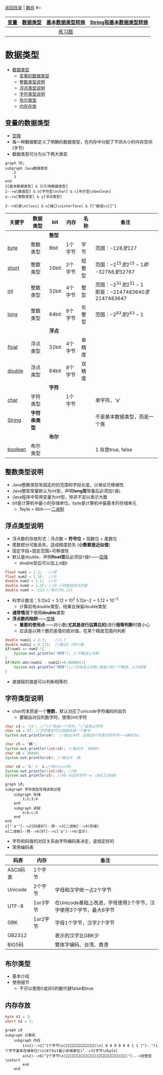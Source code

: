 <meta name="viewport" content="width=device-width, initial-scale=1.0, viewport-fit=cover">

[返回目录](index.md) | [数组](数组.md) #⭐️ 

|[变量](变量.md)|[**数据类型**](数据类型.md)|[基本数据类型转换](基本数据类型转换.md)|[String和基本数据类型转换](String和基本数据类型转换.md)|
|:-:|:-:|:-:|:-:|
|||[练习题](练习题-数据类型转换.md)||
# 数据类型
- [数据类型](#数据类型)
	- [变量的数据类型](#变量的数据类型)
	- [整数类型说明](#整数类型说明)
	- [浮点类型说明](#浮点类型说明)
	- [字符类型说明](#字符类型说明)
	- [布尔类型](#布尔类型)
	- [内存存放](#内存存放)


## 变量的数据类型
- [空降](https://www.bilibili.com/video/BV1fh411y7R8?t=71.6&p=41) 
- 每一种数据都定义了明确的数据类型，在内存中分配了不同大小的内存空间(字节)
- 数据类型可分为以下两大类型

```mermaid
graph TD;
subgraph Java数据类型
	2
	3
end
2[基本数据类型] & 3[引用数据类型]
2-->a[数值型] & b[字符型\nchar] & c[布尔型\nboolean]
a-->x[整数类型] & y[浮点类型]

3-->d[类\nclass] & e[接口\ninterface] & f["数组\n[]"]

```

| 关键字         | 数据类型      | bit   | **内存**| 名称  | 备注                                                   |
| ----------- | --------- | ----- | ------ | --- | ---------------------------------------------------- |
|             |           |    **整型**    |        |     |                                                      |
| [byte](byte.md)    | 整数类型      | 8bit  | 1个字节   | 字节  | 范围：$-128至127$                                        |
| [short](short.md)   | 整数类型      | 16bit | 2个字节   | 短整型 | 范围：$-2^{15}至2^{15}-1即$$-32768至32767$                 |
| [int](int.md)     | 整数类型      | 32bit | 4个字节   | 整型  | 范围：$-2^{31}至2^{31}-1$<br>即是：$-2147483640至2147483647$ |
| [long](long.md)    | 整数类型      | 64bit | 8个字节   | 长整型 | 范围：$-2^{63}至2^{63}-1$                                |
|             |           |    **浮点**    |        |     |                                                      |
| [float](float.md)   | 浮点类型      | 32bit | 4个字节   | 单精度 |                                                      |
| [double](double.md)  | 浮点类型      | 64bit | 8个字节   | 双精度 |                                                      |
|             |           |     **字符**  |        |     |                                                      |
| [char](char.md)    | 字符类型      |       | 1个字节   |     | 单字符，'a'                                              |
| [String](String.md)  | **字符串类型** |       |        |     | 不是基本数据类型，而是一个类                                       |
|             |           |    **布尔**   |        |     |                                                      |
| [boolean](boolean.md) | 布尔类型      |       |        |     | 1 存放true, false                                      |


## 整数类型说明
- Java整数类型有固定的的范围和字段长度，以保证可移植性
- Java整型常量默认为int型，声明**long型**常量后必须加`l`或`L` 
- Java程序中常用变量为int型，除非不足以表示大数
- bit是计算机中最小的存储单位。byte是计算机中最基本的存储单元
	- 1byte = 8bit——[二进制](二进制.md) 

## 浮点类型说明
- 浮点数的存放形式：浮点数 = **符号位** + 指数位 + 尾数位
- 尾数部分可能丢失，造成精度损失 (**小数都是近似值**)
- 固定字段+固定范围=可移值性
- 默认是double，声明**float型**后必须加`f`或`F`——[空降](https://www.bilibili.com/video/BV1fh411y7R8?t=119.0&p=44) 
	- double型后可以加上`d`或`D` 
```java
float num1 = 1.1;   //错
float num2 = 1.1F;  //对
double num3 = 1.1;  //对
double num4 = 1.1F; //对 小的能放进大的里
double num5 = .123 //等价于0.123
```
- 科学计数法：$5.12e2=5.12\times10^{2}$    $5.12e{-2}=5.12\times10^{-2}$
	- 计算前有double类型，结果会保留double类型
- **通常情况**下使用**double**类型
- **浮点数的陷阱**——[空降](https://www.bilibili.com/video/BV1fh411y7R8?t=112.9&p=45) 
	- **重要的使用点**——对小数(**尤其是进行运算后的**)进行**相等判断**时要小心
	- 应该是以两个数的差值的绝对值，在某个精度范围内判断
```java
double num11 = 2.7;    //2.7
double num12 = 8.1/3;  //接近2.7的小数
if(num1 == num2 ){
	System.out.println("相等"); //不能这么判断
}
if(Math.abs(num11 - num12)<0.000001){ 
	System.out.println("相等");//应该这么判断,差值小到一个精度，认为相等
}
```
- 直接赋的值是可以判断相等的

## 字符类型说明
- char的本质是一个**整数**，默认对应了unicode字符编码的自负
	- 要输出对应的数字时，使用(int)字符
```java
char c3 = '\t'; //“\t”构成一个字符，“\”是转义字符
char c4 = 97; //字符类型可以直接存放一个数字
System.out.println(c4);  //输出c4时，会输出97所表示的字符——>编码为a

char c5 = '韩';
System.out.println((int)c5); //输出为  38889
char c6 = 38889;
System.out.println(c6); //输出为  韩 

char c6 = 'b' +　１;//98+1==>99
System.out.println((int)c5); //99
System.out.println(c5); //99-对应的字符->c (ASCII码表)
```
```mermaid
graph LR;
subgraph 字符类型存储读取过程
	subgraph 存储
		1;2;3;4
	end
	subgraph 读取
		a;b;c;d
	end
end
1["'a'"]-->2[码值97]--转-->3[二进制]-->4(存储)
a[二进制]--转-->b[97]-->c['a']-->d(显示)
```
- 字符和码值的对应关系由字符编码表决定，是规定好的
- 常用编码表 

| 码表      | 内存     | 备注                                    |
| ------- | ------ | ------------------------------------- |
| ASCII码表 | 1个字节   |                                       |
| Unicode | 2个字节   | 字母和汉字统一占2个字节                          |
| UTF-8   | 1or3字节 | 在Unicode基础上改进，字母使用1个字节，汉字使用3个字节，最大6字节 |
| GBK     | 1or2字节 | 字母1个字节，汉字2个字节                         |
| GB2312  |        | 表示的汉字比GBK少                            |
| BIG5码   |        | 繁体字编码、台湾、香港                           |


## 布尔类型
- 基本介绍
- 使用细节
	- 不可以使用0或非0的数代替false和true


## 内存存放
```java
byte n1 = 3;
short n2 = 3;
```
```mermaid
graph LR
subgraph 计算机
	subgraph 内存
		1(n1)-->2["1个字节\n|口口口口口口口口|\n| 0 0 0 0 0 0 1 1 |"]-."(1个字节基本存储单位)\n(8个bit最小存储单位)".->3[字节\nbyte]
		a(n2)-->b["2个字节\n|口口口口口口口口|口口口口口口口口|"]-.->短整型\nshort
		end
	end
```